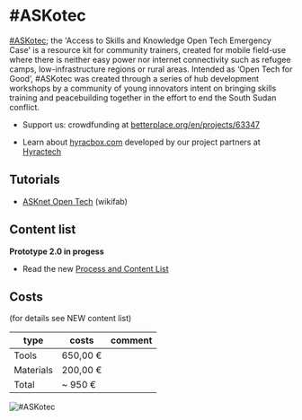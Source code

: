  # #ASKotec

[#ASKotec](https://openculture.agency/outcomes/askotec/); the 'Access to Skills and Knowledge Open Tech Emergency Case' is a resource kit for community trainers, created for mobile field-use where there is neither easy power nor internet connectivity such as refugee camps, low-infrastructure regions or rural areas. Intended as ‘Open Tech for Good’, #ASKotec was created through a series of hub development workshops by a community of young innovators intent on bringing skills training and peacebuilding together in the effort to end the South Sudan conflict.


- Support us: crowdfunding at [betterplace.org/en/projects/63347](https://www.betterplace.org/en/projects/63347)

- Learn about [hyracbox.com](https://www.hyracbox.com/) developed by our project partners at [Hyractech](https://github.com/HyracTech)

## Tutorials
- [ASKnet Open Tech](https://wikifab.org/wiki/Group:ASKnet_Open_Tech#Tutoriais) (wikifab)



## Content list

**Prototype 2.0 in progess**
- Read the new [Process and Content List](https://github.com/opencultureagency/ASKotec/blob/master/ASKotec_Process-and-Content_NEW.pdf)

## Costs

(for details see NEW content list)

type | costs | comment
---|---|---
Tools|650,00 €
Materials|200,00 €
Total| ~ 950 €



![](Images/DSC_6834.JPG "#ASKotec")
